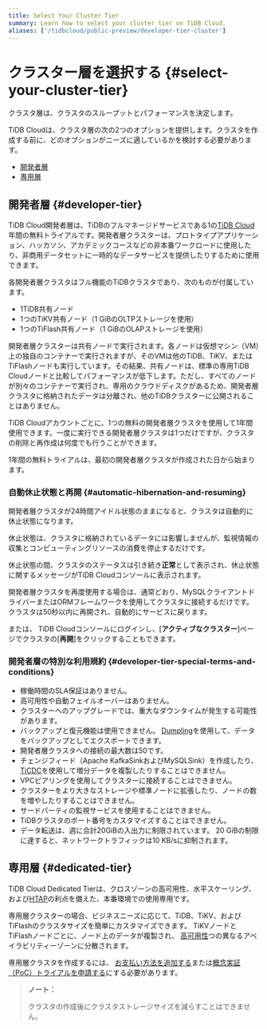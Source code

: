 ```yaml
---
title: Select Your Cluster Tier
summary: Learn how to select your cluster tier on TiDB Cloud.
aliases: ['/tidbcloud/public-preview/developer-tier-cluster']
---
```


# クラスター層を選択する {#select-your-cluster-tier}

クラスタ層は、クラスタのスループットとパフォーマンスを決定します。

TiDB Cloudは、クラスタ層の次の2つのオプションを提供します。クラスタを作成する前に、どのオプションがニーズに適しているかを検討する必要があります。

-   [開発者層](#developer-tier)
-   [専用層](#dedicated-tier)

## 開発者層 {#developer-tier}

TiDB Cloud開発者層は、TiDBのフルマネージドサービスである1の[TiDB Cloud](https://pingcap.com/products/tidbcloud)年間の無料トライアルです。開発者層クラスターは、プロトタイプアプリケーション、ハッカソン、アカデミックコースなどの非本番ワークロードに使用したり、非商用データセットに一時的なデータサービスを提供したりするために使用できます。

各開発者層クラスタはフル機能のTiDBクラスタであり、次のものが付属しています。

-   1TiDB共有ノード
-   1つのTiKV共有ノード（1 GiBのOLTPストレージを使用）
-   1つのTiFlash共有ノード（1 GiBのOLAPストレージを使用）

開発者層クラスターは共有ノードで実行されます。各ノードは仮想マシン（VM）上の独自のコンテナーで実行されますが、そのVMは他のTiDB、TiKV、またはTiFlashノードも実行しています。その結果、共有ノードは、標準の専用TiDB Cloudノードと比較してパフォーマンスが低下します。ただし、すべてのノードが別々のコンテナーで実行され、専用のクラウドディスクがあるため、開発者層クラスタに格納されたデータは分離され、他のTiDBクラスターに公開されることはありません。

TiDB Cloudアカウントごとに、1つの無料の開発者層クラスタを使用して1年間使用できます。一度に実行できる開発者層クラスタは1つだけですが、クラスタの削除と再作成は何度でも行うことができます。

1年間の無料トライアルは、最初の開発者層クラスタが作成された日から始まります。

### 自動休止状態と再開 {#automatic-hibernation-and-resuming}

開発者層クラスタが24時間アイドル状態のままになると、クラスタは自動的に休止状態になります。

休止状態は、クラスタに格納されているデータには影響しませんが、監視情報の収集とコンピューティングリソースの消費を停止するだけです。

休止状態の間、クラスタのステータスは引き続き**正常**として表示され、休止状態に関するメッセージがTiDB Cloudコンソールに表示されます。

開発者層クラスタを再度使用する場合は、通常どおり、MySQLクライアントドライバーまたはORMフレームワークを使用してクラスタに接続するだけです。クラスタは50秒以内に再開され、自動的にサービスに戻ります。

または、 TiDB Cloudコンソールにログインし、[**アクティブなクラスター**]ページでクラスタの[<strong>再開</strong>]をクリックすることもできます。

### 開発者層の特別な利用規約 {#developer-tier-special-terms-and-conditions}

-   稼働時間のSLA保証はありません。
-   高可用性や自動フェイルオーバーはありません。
-   クラスターへのアップグレードでは、重大なダウンタイムが発生する可能性があります。
-   バックアップと復元機能は使用できません。 [Dumpling](https://docs.pingcap.com/tidb/stable/dumpling-overview)を使用して、データをバックアップとしてエクスポートできます。
-   開発者層クラスタへの接続の最大数は50です。
-   チェンジフィード（Apache KafkaSinkおよびMySQLSink）を作成したり、 [TiCDC](https://docs.pingcap.com/tidb/stable/ticdc-overview)を使用して増分データを複製したりすることはできません。
-   VPCピアリングを使用してクラスターに接続することはできません。
-   クラスターをより大きなストレージや標準ノードに拡張したり、ノードの数を増やしたりすることはできません。
-   サードパーティの監視サービスを使用することはできません。
-   TiDBクラスタのポート番号をカスタマイズすることはできません。
-   データ転送は、週に合計20GiBの入出力に制限されています。 20 GiBの制限に達すると、ネットワークトラフィックは10 KB/sに抑制されます。

## 専用層 {#dedicated-tier}

TiDB Cloud Dedicated Tierは、クロスゾーンの高可用性、水平スケーリング、および[HTAP](https://en.wikipedia.org/wiki/Hybrid_transactional/analytical_processing)の利点を備えた、本番環境での使用専用です。

専用層クラスターの場合、ビジネスニーズに応じて、TiDB、TiKV、およびTiFlashのクラスタサイズを簡単にカスタマイズできます。 TiKVノードとTiFlashノードごとに、ノード上のデータが複製され、 [高可用性](/tidb-cloud/high-availability-with-multi-az.md)つの異なるアベイラビリティーゾーンに分散されます。

専用層クラスタを作成するには、 [お支払い方法を追加する](/tidb-cloud/tidb-cloud-billing.md#payment-method)または[概念実証（PoC）トライアルを申請する](/tidb-cloud/tidb-cloud-poc.md)にする必要があります。

> **ノート：**
>
> クラスタの作成後にクラスタストレージサイズを減らすことはできません。
